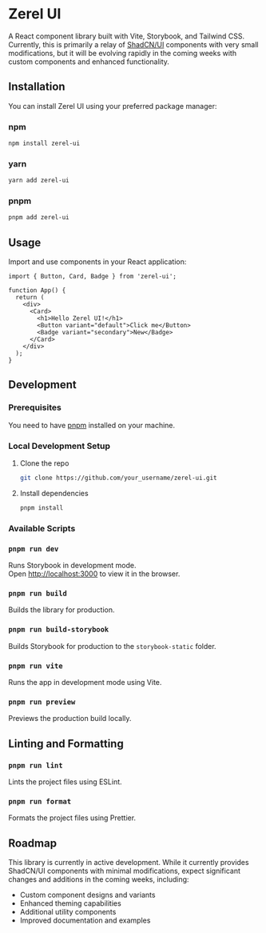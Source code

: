 # Zerel UI

A React component library built with Vite, Storybook, and Tailwind CSS. Currently, this is primarily a relay of [ShadCN/UI](https://ui.shadcn.com/) components with very small modifications, but it will be evolving rapidly in the coming weeks with custom components and enhanced functionality.

## Installation

You can install Zerel UI using your preferred package manager:

### npm
```sh
npm install zerel-ui
```

### yarn
```sh
yarn add zerel-ui
```

### pnpm
```sh
pnpm add zerel-ui
```

## Usage

Import and use components in your React application:

```tsx
import { Button, Card, Badge } from 'zerel-ui';

function App() {
  return (
    <div>
      <Card>
        <h1>Hello Zerel UI!</h1>
        <Button variant="default">Click me</Button>
        <Badge variant="secondary">New</Badge>
      </Card>
    </div>
  );
}
```

## Development

### Prerequisites

You need to have [pnpm](https://pnpm.io/installation) installed on your machine.

### Local Development Setup

1.  Clone the repo
    ```sh
    git clone https://github.com/your_username/zerel-ui.git
    ```
2.  Install dependencies
    ```sh
    pnpm install
    ```

### Available Scripts

### `pnpm run dev`

Runs Storybook in development mode.<br />
Open [http://localhost:3000](http://localhost:3000) to view it in the browser.

### `pnpm run build`

Builds the library for production.

### `pnpm run build-storybook`

Builds Storybook for production to the `storybook-static` folder.

### `pnpm run vite`

Runs the app in development mode using Vite.

### `pnpm run preview`

Previews the production build locally.

## Linting and Formatting

### `pnpm run lint`

Lints the project files using ESLint.

### `pnpm run format`

Formats the project files using Prettier.

## Roadmap

This library is currently in active development. While it currently provides ShadCN/UI components with minimal modifications, expect significant changes and additions in the coming weeks, including:

- Custom component designs and variants
- Enhanced theming capabilities
- Additional utility components
- Improved documentation and examples

